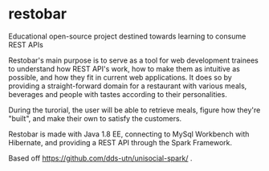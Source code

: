 # restobar
Educational open-source project destined towards learning to consume REST APIs

Restobar's main purpose is to serve as a tool for web development trainees to understand how REST API's work, how to make them as intuitive as possible, and how they fit in current web applications. It does so by providing a straight-forward domain for a restaurant with various meals, beverages and people with tastes according to their personalities.

During the turorial, the user will be able to retrieve meals, figure how they're "built", and make their own to satisfy the customers.

Restobar is made with Java 1.8 EE, connecting to MySql Workbench with Hibernate, and providing a REST API through the Spark Framework.



Based off https://github.com/dds-utn/unisocial-spark/ .
